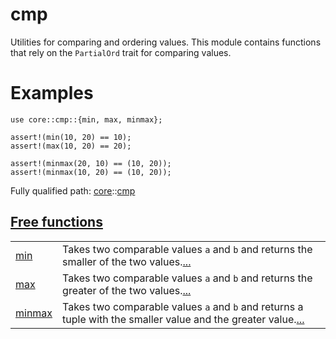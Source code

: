 # cmp

Utilities for comparing and ordering values.
This module contains functions that rely on the `PartialOrd` trait for comparing values.
# Examples

```cairo
use core::cmp::{min, max, minmax};

assert!(min(10, 20) == 10);
assert!(max(10, 20) == 20);

assert!(minmax(20, 10) == (10, 20));
assert!(minmax(10, 20) == (10, 20));
```

Fully qualified path: [core](./core.md)::[cmp](./core-cmp.md)


[Free functions](./core-cmp-free_functions.md)
 ---
| | |
|:---|:---|
| [min](./core-cmp-min.md) | Takes two comparable values `a`  and `b`  and returns the smaller of the two values.[...](./core-cmp-min.md) |
| [max](./core-cmp-max.md) | Takes two comparable values `a`  and `b`  and returns the greater of the two values.[...](./core-cmp-max.md) |
| [minmax](./core-cmp-minmax.md) | Takes two comparable values `a`  and `b`  and returns a tuple with the smaller value and the greater value.[...](./core-cmp-minmax.md) |
